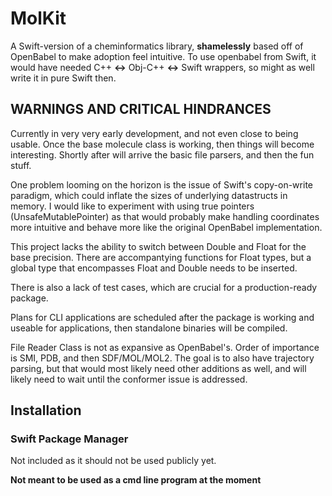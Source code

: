 # MolKit

A Swift-version of a cheminformatics library, __shamelessly__ based off of OpenBabel to make adoption feel intuitive. 
To use openbabel from Swift, it would have needed C++ __<->__ Obj-C++ __<->__ Swift wrappers, so might as well write it in pure Swift then.  

## WARNINGS AND CRITICAL HINDRANCES   

Currently in very very early development, and not even close to being usable. Once the base molecule class is working, then things will become interesting. Shortly after will arrive the basic file parsers, and then the fun stuff.

One problem looming on the horizon is the issue of Swift's copy-on-write paradigm, which could inflate the sizes of underlying datastructs in memory. I would like to experiment with using true pointers (UnsafeMutablePointer) as that would probably make handling coordinates more intuitive and behave more like the original OpenBabel implementation.

This project lacks the ability to switch between Double and Float for the base precision. There are accompantying functions for Float types, but a global type that encompasses Float and Double needs to be inserted. 

There is also a lack of test cases, which are crucial for a production-ready package.  

Plans for CLI applications are scheduled after the package is working and useable for applications, then standalone binaries will be compiled.

File Reader Class is not as expansive as OpenBabel's. Order of importance is SMI, PDB, and then SDF/MOL/MOL2. The goal is to also have trajectory parsing, but that would most likely need other additions as well, and will likely need to wait until the conformer issue is addressed.  

## Installation

### Swift Package Manager
Not included as it should not be used publicly yet.


**Not meant to be used as a cmd line program at the moment** 
